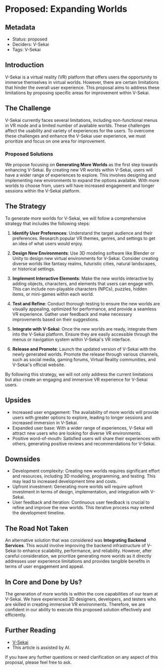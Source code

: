 # Proposed: Expanding Worlds

## Metadata

- Status: proposed
- Deciders: V-Sekai
- Tags: V-Sekai

## Introduction

V-Sekai is a virtual reality (VR) platform that offers users the opportunity to immerse themselves in virtual worlds. However, there are certain limitations that hinder the overall user experience. This proposal aims to address these limitations by proposing specific areas for improvement within V-Sekai.

## The Challenge

V-Sekai currently faces several limitations, including non-functional menus in VR mode and a limited number of available worlds. These challenges affect the usability and variety of experiences for the users. To overcome these challenges and enhance the V-Sekai user experience, we must prioritize and focus on one area for improvement.

### Proposed Solutions

We propose focusing on **Generating More Worlds** as the first step towards enhancing V-Sekai. By creating new VR worlds within V-Sekai, users will have a wider range of experiences to explore. This involves designing and implementing new environments to expand the options available. With more worlds to choose from, users will have increased engagement and longer sessions within the V-Sekai platform.

## The Strategy

To generate more worlds for V-Sekai, we will follow a comprehensive strategy that includes the following steps:

1. **Identify User Preferences**: Understand the target audience and their preferences. Research popular VR themes, genres, and settings to get an idea of what users would enjoy.

2. **Design New Environments**: Use 3D modeling software like Blender or Unity to design new virtual environments for V-Sekai. Consider creating diverse worlds like fantasy realms, futuristic cities, natural landscapes, or historical settings.

3. **Implement Interactive Elements**: Make the new worlds interactive by adding objects, characters, and elements that users can engage with. This can include non-playable characters (NPCs), puzzles, hidden items, or mini-games within each world.

4. **Test and Refine**: Conduct thorough testing to ensure the new worlds are visually appealing, optimized for performance, and provide a seamless VR experience. Gather user feedback and make necessary improvements based on their suggestions.

5. **Integrate with V-Sekai**: Once the new worlds are ready, integrate them into the V-Sekai platform. Ensure they are easily accessible through the menus or navigation system within V-Sekai's VR interface.

6. **Release and Promote**: Launch the updated version of V-Sekai with the newly generated worlds. Promote the release through various channels, such as social media, gaming forums, Virtual Reality communities, and V-Sekai's official website.

By following this strategy, we will not only address the current limitations but also create an engaging and immersive VR experience for V-Sekai users.

## Upsides

- Increased user engagement: The availability of more worlds will provide users with greater options to explore, leading to longer sessions and increased immersion in V-Sekai.
- Expanded user base: With a wider range of experiences, V-Sekai will attract new users who are looking for diverse VR environments.
- Positive word-of-mouth: Satisfied users will share their experiences with others, generating positive reviews and recommendations for V-Sekai.

## Downsides

- Development complexity: Creating new worlds requires significant effort and resources, including 3D modeling, programming, and testing. This may lead to increased development time and costs.
- Upfront investment: Generating more worlds will require upfront investment in terms of design, implementation, and integration with V-Sekai.
- User feedback and iteration: Continuous user feedback is crucial to refine and improve the new worlds. This iterative process may extend the development timeline.

## The Road Not Taken

An alternative solution that was considered was **Integrating Backend Services**. This would involve improving the backend infrastructure of V-Sekai to enhance scalability, performance, and reliability. However, after careful consideration, we prioritize generating more worlds as it directly addresses user experience limitations and provides tangible benefits in terms of user engagement and appeal.

## In Core and Done by Us?

The generation of more worlds is within the core capabilities of our team at V-Sekai. We have experienced 3D designers, developers, and testers who are skilled in creating immersive VR environments. Therefore, we are confident in our ability to execute this proposed solution effectively and efficiently.

## Further Reading

- [V-Sekai](https://v-sekai.org/)
- This article is assisted by AI.

If you have any further questions or need clarification on any aspect of this proposal, please feel free to ask.
